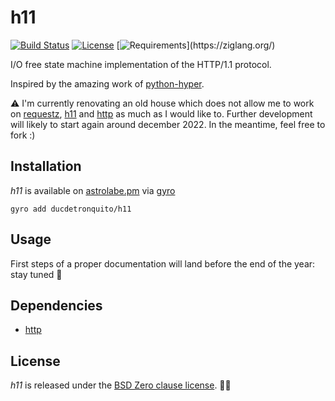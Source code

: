 # h11

[![Build Status](https://api.travis-ci.org/ducdetronquito/h11.svg?branch=master)](https://travis-ci.org/ducdetronquito/h11) [![License](https://img.shields.io/badge/License-BSD%200--Clause-ff69b4.svg)](https://github.com/ducdetronquito/h11#license) [![Requirements](https://img.shields.io/badge/zig-master_(19.08.2021)-orange)](https://ziglang.org/)

I/O free state machine implementation of the HTTP/1.1 protocol.

Inspired by the amazing work of [python-hyper](https://github.com/python-hyper/h11).

⚠️ I'm currently renovating an old house which does not allow me to work on [requestz](https://github.com/ducdetronquito/requestz/), [h11](https://github.com/ducdetronquito/h11/) and [http](https://github.com/ducdetronquito/http) as much as I would like to. Further development will likely to start again around december 2022. In the meantime, feel free to fork :)

## Installation

*h11* is available on [astrolabe.pm](https://astrolabe.pm/) via [gyro](https://github.com/mattnite/gyro)

```
gyro add ducdetronquito/h11
```

## Usage

First steps of a proper documentation will land before the end of the year: stay tuned 🎵

## Dependencies

- [http](https://github.com/ducdetronquito/http)

## License

*h11* is released under the [BSD Zero clause license](https://choosealicense.com/licenses/0bsd/). 🎉🍻
